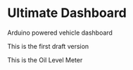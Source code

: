 # Ultimate Dashboard
Arduino powered vehicle dashboard

This is the first draft version

This is the Oil Level Meter


